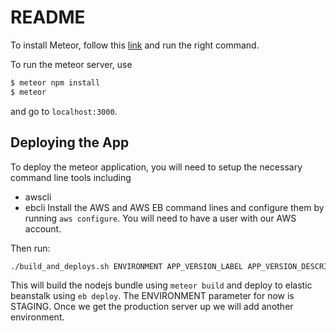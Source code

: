 # README #

To install Meteor, follow this [link](https://www.meteor.com/install) and run the right command.

To run the meteor server, use
```bash
$ meteor npm install
$ meteor
```
and go to `localhost:3000`.

## Deploying the App ##
To deploy the meteor application, you will need to setup the necessary command line tools including
  - awscli
  - ebcli
Install the AWS and AWS EB command lines and configure them by running `aws configure`. You will need to have
a user with our AWS account.

Then run:
```bash
./build_and_deploys.sh ENVIRONMENT APP_VERSION_LABEL APP_VERSION_DESCRIPTION
```
This will build the nodejs bundle using `meteor build` and deploy to elastic beanstalk using `eb deploy`.
The ENVIRONMENT parameter for now is STAGING. Once we get the production server up we will add another environment.
